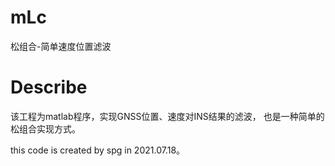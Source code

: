 # mLc

  松组合-简单速度位置滤波

# Describe

  该工程为matlab程序，实现GNSS位置、速度对INS结果的滤波， 也是一种简单的松组合实现方式。
  
  this code is created by spg in 2021.07.18。
